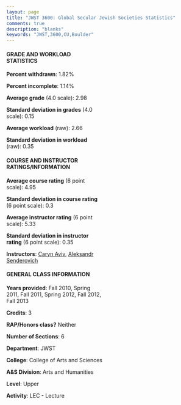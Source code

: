 ```yaml
---
layout: page
title: "JWST 3600: Global Secular Jewish Societies Statistics"
comments: true
description: "blanks"
keywords: "JWST,3600,CU,Boulder"
---
```

<head>
<script src="https://ajax.googleapis.com/ajax/libs/jquery/2.1.3/jquery.min.js"></script>
<script src="https://dl.dropboxusercontent.com/s/pc42nxpaw1ea4o9/highcharts.js?dl=0"></script>
<!-- <script src="../assets/js/highcharts.js"></script> -->
<style type="text/css">@font-face {
	font-family: "Bebas Neue";
	src: url(https://www.filehosting.org/file/details/544349/BebasNeue Regular.otf) format("opentype");
	}
	h1.Bebas { 
		font-family: "Bebas Neue", Verdana, Tahoma;
	}
</style>
</head>
<body>
	<div id="container" style="float: right; width: 45%; height: 88%; margin-left: 2.5%; margin-right: 2.5%;"></div>
	<script language="JavaScript">
		$(document).ready(function() {
		var chart = {type: 'column'};
		var title = {text: 'Grade Distribution'};
		var xAxis = {categories: ['A','B','C','D','F'],crosshair: true};
		var yAxis = {min: 0,title: {text: 'Percentage'}};
		var tooltip = {headerFormat: '<center><b><span style="font-size:20px">{point.key}</span></b></center>',
		               pointFormat: '<td style="padding:0"><b>{point.y:.1f}%</b></td>',
		               footerFormat: '</table>',shared: true,useHTML: true};
		var plotOptions = {column: {pointPadding: 0.0,borderWidth: 0}};  
		var credits = {enabled: false};var series= [{name: 'Percent',data: [23.51,57.68,16.45,1.17,1.19,]}];
		var json = {};
		json.chart = chart;
		json.title = title;
		json.tooltip = tooltip;
		json.xAxis = xAxis;
		json.yAxis = yAxis;  
		json.series = series;
		json.plotOptions = plotOptions;  
		json.credits = credits;
		$('#container').highcharts(json);
	});
	</script>
</body>
			   
#### GRADE AND WORKLOAD STATISTICS

**Percent withdrawn**: 1.82%

**Percent incomplete**: 1.14%

**Average grade** (4.0 scale): 2.98

**Standard deviation in grades** (4.0 scale): 0.15

**Average workload** (raw): 2.66

**Standard deviation in workload** (raw): 0.35

#### COURSE AND INSTRUCTOR RATINGS/INFORMATION

**Average course rating** (6 point scale): 4.95

**Standard deviation in course rating** (6 point scale): 0.3

**Average instructor rating** (6 point scale): 5.33

**Standard deviation in instructor rating** (6 point scale): 0.35

**Instructors**: <a href='../../instructors/Caryn_Aviv'>Caryn Aviv</a>, <a href='../../instructors/Aleksandr_Senderovich'>Aleksandr Senderovich</a>

#### GENERAL CLASS INFORMATION

**Years provided**: Fall 2010, Spring 2011, Fall 2011, Spring 2012, Fall 2012, Fall 2013

**Credits**: 3

**RAP/Honors class?** Neither

**Number of Sections**: 6

**Department**: JWST

**College**: College of Arts and Sciences

**A&S Division**: Arts and Humanities

**Level**: Upper

**Activity**: LEC - Lecture
